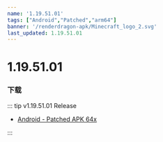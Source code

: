 ```yaml
---
name: '1.19.51.01'
tags: ["Android","Patched","arm64"]
banner: '/renderdragon-apk/Minecraft_logo_2.svg'
last_updated: 1.19.51.01
---
```


# 1.19.51.01

### 下载

::: tip v1.19.51.01 Release

* [Android - Patched APK 64x](https://www.mediafire.com/file/p00u4q2fre1ra7c/1.19.51.01_arm64_v8a_patched.apk/file)

:::

